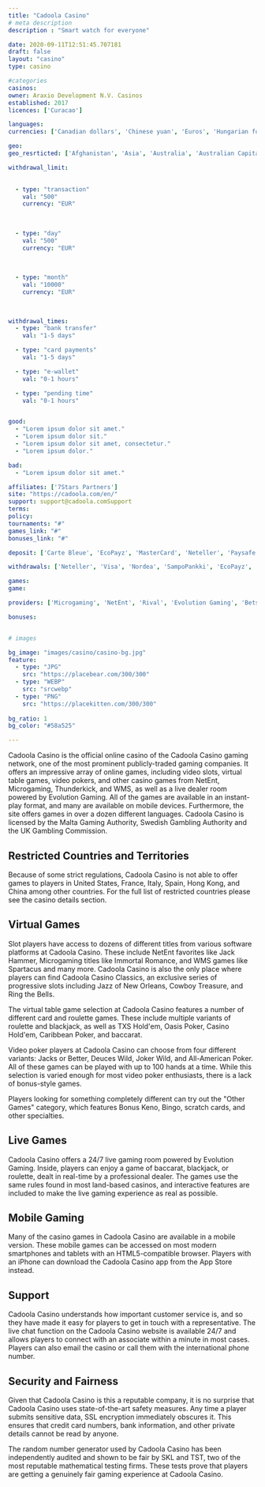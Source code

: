 ```yaml
---
title: "Cadoola Casino"
# meta description
description : "Smart watch for everyone"

date: 2020-09-11T12:51:45.707181
draft: false
layout: "casino" 
type: casino

#categories
casinos: 
owner: Araxio Development N.V. Casinos
established: 2017
licences: ['Curacao']

languages: 
currencies: ['Canadian dollars', 'Chinese yuan', 'Euros', 'Hungarian forints', 'Japanese yen', 'Norwegian kroner', 'Polish zlotys', 'Russian rubles', 'Turkish Lira', 'New Zealand dollars']

geo: 
geo_resrticted: ['Afghanistan', 'Asia', 'Australia', 'Australian Capital Territory', 'New South Wales', 'Northern Territory', 'Queensland', 'South Australia', 'Tasmania', 'Victoria', 'Western Australia', 'Bulgaria', 'Curaçao', 'Denmark', 'Germany', 'Schleswig-Holstein', 'Iran', 'Iraq', 'Israel', 'Italy', 'Moldova', 'Netherlands', 'Portugal', 'Puerto Rico', 'Spain', 'Sweden', 'Switzerland', 'Ukraine', 'United Kingdom', 'United States', 'Alabama', 'Alaska', 'American Samoa', 'Arizona', 'Arkansas', 'California', 'Colorado', 'Connecticut', 'Delaware', 'District of Columbia', 'Florida', 'Georgia(US)', 'Guam', 'Hawaii', 'Idaho', 'Illinois', 'Indiana', 'Iowa', 'Kansas', 'Kentucky', 'Louisiana', 'Maine', 'Maryland', 'Massachusetts', 'Michigan', 'Minnesota', 'Mississippi', 'Missouri', 'Montana', 'Nebraska', 'Nevada', 'New Hampshire', 'New Jersey', 'New Mexico', 'New York', 'North Carolina', 'North Dakota', 'Northern Mariana Islands', 'Ohio', 'Oklahoma', 'Oregon', 'Pennsylvania', 'Rhode Island', 'South Carolina', 'South Dakota', 'Tennessee', 'Texas', 'U.S. Virgin Islands', 'Utah', 'Vermont', 'Virginia', 'Washington', 'West Virginia', 'Wisconsin', 'Wyoming']

withdrawal_limit:

  
  - type: "transaction"
    val: "500"
    currency: "EUR"
  
  
  
  - type: "day"
    val: "500"
    currency: "EUR"
  
  
  
  - type: "month"
    val: "10000"
    currency: "EUR"
  
  

withdrawal_times:
  - type: "bank transfer"
    val: "1-5 days"

  - type: "card payments"
    val: "1-5 days"

  - type: "e-wallet"
    val: "0-1 hours"

  - type: "pending time"
    val: "0-1 hours"


good:
  - "Lorem ipsum dolor sit amet."
  - "Lorem ipsum dolor sit."
  - "Lorem ipsum dolor sit amet, consectetur."
  - "Lorem ipsum dolor."

bad:
  - "Lorem ipsum dolor sit amet."

affiliates: ['7Stars Partners']
site: "https://cadoola.com/en/"
support: support@cadoola.comSupport
terms:
policy:
tournaments: "#"
games_link: "#"
bonuses_link: "#"

deposit: ['Carte Bleue', 'EcoPayz', 'MasterCard', 'Neteller', 'Paysafe Card', 'Visa', 'Entropay', 'Nordea', 'GiroPay', 'EPS', 'Dankort', 'Boleto', 'SampoPankki', 'CartaSi', 'Euteller', 'Neosurf', 'Bancontact/Mister Cash', 'Multibanco', 'QIWI', 'Trustly', 'Skrill', 'Siru Mobile', 'WebMoney', 'Yandex Money', 'EnterCash', 'Suomen Verkkomaksut', 'Danske Bank', 'OP-Pohjola Group', 'Payeer', 'Megafone', 'MTC', 'Sepa', 'Zimpler', 'PaySec', 'Rapid Transfer', 'Klarna', 'Beeline', 'Carte Bancaire', 'Payshop', 'Sparbanken', 'Alfa Click', 'Moneta']

withdrawals: ['Neteller', 'Visa', 'Nordea', 'SampoPankki', 'EcoPayz', 'Swedbank', 'SEB Pank', 'Euteller', 'QIWI', 'Instant Bank', 'Skrill', 'WebMoney', 'Yandex Money', 'OP-Pohjola Group', 'Payeer', 'Entercash', 'PaySec', 'Sparbanken', 'Suomen Verkkomaksut']

games: 
game:

providers: ['Microgaming', 'NetEnt', 'Rival', 'Evolution Gaming', 'Betsoft', 'Nyx Interactive', "Play'n GO", 'iSoftBet', 'Amaya (Chartwell)', 'Quickspin', 'Yggdrasil Gaming', 'Ezugi', 'Thunderkick', 'Amatic Industries', 'Elk Studios', 'Endorphina', 'GameArt', 'Push Gaming', 'Habanero', 'Ainsworth Gaming Technology', 'Pragmatic Play', 'Nolimit City', 'Red Tiger Gaming', 'Red Rake Gaming', 'BGAMING', 'Booongo Gaming', 'Casino Technology', 'EGT Interactive', 'PariPlay', 'Pocket Games Soft', 'Relax Gaming', 'SA Gaming', 'Spinomenal', 'Tom Horn Gaming', 'Wazdan']

bonuses:


# images

bg_image: "images/casino/casino-bg.jpg"  
feature:
  - type: "JPG" 
    src: "https://placebear.com/300/300"
  - type: "WEBP"
    src: "srcwebp"
  - type: "PNG"
    src: "https://placekitten.com/300/300"  
 
bg_ratio: 1 
bg_color: "#58a525"  

---
```


Cadoola Casino is the official online casino of the Cadoola Casino gaming network, one of the most prominent publicly-traded gaming companies. It offers an impressive array of online games, including video slots, virtual table games, video pokers, and other casino games from NetEnt, Microgaming, Thunderkick, and WMS, as well as a live dealer room powered by Evolution Gaming. All of the games are available in an instant-play format, and many are available on mobile devices. Furthermore, the site offers games in over a dozen different languages. Cadoola Casino is licensed by the Malta Gaming Authority, Swedish Gambling Authority and the UK Gambling Commission.

## Restricted Countries and Territories
Because of some strict regulations, Cadoola Casino is not able to offer games to players in United States, France, Italy, Spain, Hong Kong, and China among other countries. For the full list of restricted countries please see the casino details section.

## Virtual Games
Slot players have access to dozens of different titles from various software platforms at Cadoola Casino. These include NetEnt favorites like Jack Hammer, Microgaming titles like Immortal Romance, and WMS games like Spartacus and many more. Cadoola Casino is also the only place where players can find Cadoola Casino Classics, an exclusive series of progressive slots including Jazz of New Orleans, Cowboy Treasure, and Ring the Bells.

The virtual table game selection at Cadoola Casino features a number of different card and roulette games. These include multiple variants of roulette and blackjack, as well as TXS Hold'em, Oasis Poker, Casino Hold'em, Caribbean Poker, and baccarat.

Video poker players at Cadoola Casino can choose from four different variants: Jacks or Better, Deuces Wild, Joker Wild, and All-American Poker. All of these games can be played with up to 100 hands at a time. While this selection is varied enough for most video poker enthusiasts, there is a lack of bonus-style games.

Players looking for something completely different can try out the "Other Games" category, which features Bonus Keno, Bingo, scratch cards, and other specialties.

## Live Games
Cadoola Casino offers a 24/7 live gaming room powered by Evolution Gaming. Inside, players can enjoy a game of baccarat, blackjack, or roulette, dealt in real-time by a professional dealer. The games use the same rules found in most land-based casinos, and interactive features are included to make the live gaming experience as real as possible.

## Mobile Gaming
Many of the casino games in Cadoola Casino are available in a mobile version. These mobile games can be accessed on most modern smartphones and tablets with an HTML5-compatible browser. Players with an iPhone can download the Cadoola Casino app from the App Store instead.

## Support
Cadoola Casino understands how important customer service is, and so they have made it easy for players to get in touch with a representative. The live chat function on the Cadoola Casino website is available 24/7 and allows players to connect with an associate within a minute in most cases. Players can also email the casino or call them with the international phone number.

## Security and Fairness
Given that Cadoola Casino is this a reputable company, it is no surprise that Cadoola Casino uses state-of-the-art safety measures. Any time a player submits sensitive data, SSL encryption immediately obscures it. This ensures that credit card numbers, bank information, and other private details cannot be read by anyone.

The random number generator used by Cadoola Casino has been independently audited and shown to be fair by SKL and TST, two of the most reputable mathematical testing firms. These tests prove that players are getting a genuinely fair gaming experience at Cadoola Casino.